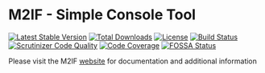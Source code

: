 # M2IF - Simple Console Tool

[![Latest Stable Version](https://img.shields.io/packagist/v/techdivision/import-cli-simple.svg?style=flat-square)](https://packagist.org/packages/techdivision/import-cli-simple) 
 [![Total Downloads](https://img.shields.io/packagist/dt/techdivision/import-cli-simple.svg?style=flat-square)](https://packagist.org/packages/techdivision/import-cli-simple)
 [![License](https://img.shields.io/packagist/l/techdivision/import-cli-simple.svg?style=flat-square)](https://packagist.org/packages/techdivision/import-cli-simple)
 [![Build Status](https://img.shields.io/travis/techdivision/import-cli-simple/master.svg?style=flat-square)](http://travis-ci.org/techdivision/import-cli-simple)
 [![Scrutinizer Code Quality](https://img.shields.io/scrutinizer/g/techdivision/import-cli-simple/master.svg?style=flat-square)](https://scrutinizer-ci.com/g/techdivision/import-cli-simple/?branch=master) 
 [![Code Coverage](https://img.shields.io/scrutinizer/coverage/g/techdivision/import-cli-simple/master.svg?style=flat-square)](https://scrutinizer-ci.com/g/techdivision/import-cli-simple/?branch=master)
 [![FOSSA Status](https://app.fossa.com/api/projects/git%2Bgithub.com%2Ftechdivision%2Fimport-cli-simple.svg?type=shield)](https://app.fossa.com/projects/git%2Bgithub.com%2Ftechdivision%2Fimport-cli-simple?ref=badge_shield)

Please visit the M2IF [website](https://m2if.com) for documentation and additional information
